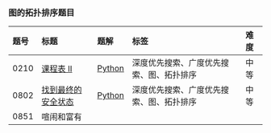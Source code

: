 ### 图的拓扑排序题目

| 题号 | 标题                                                                          | 题解                                                                                                                                                               | 标签                                     | 难度 |
| :--- | :---------------------------------------------------------------------------- | :----------------------------------------------------------------------------------------------------------------------------------------------------------------- | :--------------------------------------- | :--- |
| 0210 | [课程表 II](https://leetcode.cn/problems/course-schedule-ii/)                 | [Python](https://github.com/itcharge/LeetCode-Py/blob/main/Solutions/0210.%20%E8%AF%BE%E7%A8%8B%E8%A1%A8%20II.md)                                                  | 深度优先搜索、广度优先搜索、图、拓扑排序 | 中等 |
| 0802 | [找到最终的安全状态](https://leetcode.cn/problems/find-eventual-safe-states/) | [Python](https://github.com/itcharge/LeetCode-Py/blob/main/Solutions/0802.%20%E6%89%BE%E5%88%B0%E6%9C%80%E7%BB%88%E7%9A%84%E5%AE%89%E5%85%A8%E7%8A%B6%E6%80%81.md) | 深度优先搜索、广度优先搜索、图、拓扑排序 | 中等 |
| 0851 | 喧闹和富有                                                                    |                                                                                                                                                                    |                                          |      |

